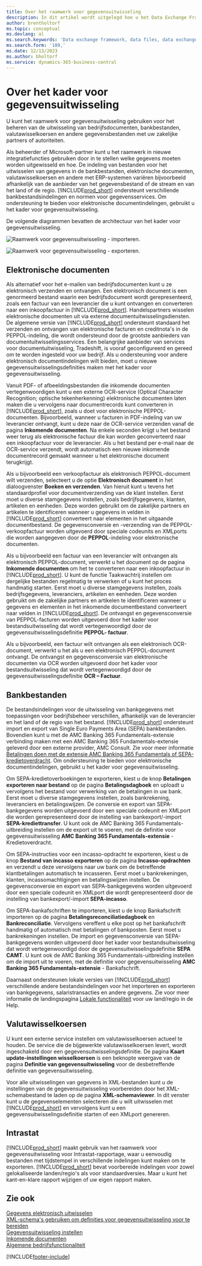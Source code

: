 ```yaml
---
title: Over het raamwerk voor gegevensuitwisseling
description: In dit artikel wordt uitgelegd hoe u het Data Exchange Framework kunt gebruiken om de uitwisseling van gegevens in zakelijke documenten zoals facturen met uw zakelijke partners te beheren.
author: brentholtorf
ms.topic: conceptual
ms.devlang: al
ms.search.keywords: 'Data exchange framework, data files, data exchange, electronic document, invoice, Business Central, business document, standard-compliant file, OCR'
ms.search.form: '189,'
ms.date: 12/13/2023
ms.author: bholtorf
ms.service: dynamics-365-business-central
---
```

# Over het kader voor gegevensuitwisseling

U kunt het raamwerk voor gegevensuitwisseling gebruiken voor het beheren van de uitwisseling van bedrijfsdocumenten, bankbestanden, valutawisselkoersen en andere gegevensbestanden met uw zakelijke partners of autoriteiten.

Als beheerder of Microsoft-partner kunt u het raamwerk in nieuwe integratiefuncties gebruiken door in te stellen welke gegevens moeten worden uitgewisseld en hoe. De indeling van bestanden voor het uitwisselen van gegevens in de bankbestanden, elektronische documenten, valutawisselkoersen en andere met ERP-systemen variëren bijvoorbeeld afhankelijk van de aanbieder van het gegevensbestand of de stream en van het land of de regio. [!INCLUDE[prod_short](includes/prod_short.md)] ondersteunt verschillende bankbestandsindelingen en normen voor gegevensservices. Om ondersteuning te bieden voor elektronische documentindelingen, gebruikt u het kader voor gegevensuitwisseling.

 De volgende diagrammen bevatten de architectuur van het kader voor gegevensuitwisseling.  

 ![Raamwerk voor gegevensuitwisseling &#45; importeren.](media/across-data-exchange/dataexchangeframework_import.png)  

 ![Raamwerk voor gegevensuitwisseling &#45; exporteren.](media/across-data-exchange/dataexchangeframework_export.png)  

## Elektronische documenten

Als alternatief voor het e-mailen van bedrijfsdocumenten kunt u ze elektronisch verzenden en ontvangen. Een elektronisch document is een genormeerd bestand waarin een bedrijfsdocument wordt gerepresenteerd, zoals een factuur van een leverancier die u kunt ontvangen en converteren naar een inkoopfactuur in [!INCLUDE[prod_short](includes/prod_short.md)]. Handelspartners wisselen elektronische documenten uit via externe documentuitwisselingsdiensten. De algemene versie van [!INCLUDE[prod_short](includes/prod_short.md)] ondersteunt standaard het verzenden en ontvangen van elektronische facturen en creditnota's in de PEPPOL-indeling, die wordt ondersteund door de grootste aanbieders van documentuitwisselingsservices. Een belangrijke aanbieder van services voor documentuitwisseling, Tradeshift, is vooraf geconfigureerd en gereed om te worden ingesteld voor uw bedrijf. Als u ondersteuning voor andere elektronisch documentindelingen wilt bieden, moet u nieuwe gegevensuitwisselingsdefinities maken met het kader voor gegevensuitwisseling.  

Vanuit PDF- of afbeeldingsbestanden die inkomende documenten vertegenwoordigen kunt u een externe OCR-service (Optical Character Recognition; optische tekenherkenning) elektronische documenten laten maken die u vervolgens naar documentrecords kunt converteren in [!INCLUDE[prod_short](includes/prod_short.md)], zoals u doet voor elektronische PEPPOL-documenten. Bijvoorbeeld, wanneer u facturen in PDF-indeling van uw leverancier ontvangt, kunt u deze naar de OCR-service verzenden vanaf de pagina **Inkomende documenten**. Na enkele seconden krijgt u het bestand weer terug als elektronische factuur die kan worden geconverteerd naar een inkoopfactuur voor de leverancier. Als u het bestand per e-mail naar de OCR-service verzendt, wordt automatisch een nieuwe inkomende documentrecord gemaakt wanneer u het elektronische document terugkrijgt.  

Als u bijvoorbeeld een verkoopfactuur als elektronisch PEPPOL-document wilt verzenden, selecteert u de optie **Elektronisch document** in het dialoogvenster **Boeken en verzenden**. Van hieruit kunt u tevens het standaardprofiel voor documentverzending van de klant instellen. Eerst moet u diverse stamgegevens instellen, zoals bedrijfsgegevens, klanten, artikelen en eenheden. Deze worden gebruikt om de zakelijke partners en artikelen te identificeren wanneer u gegevens in velden in [!INCLUDE[prod_short](includes/prod_short.md)] converteert naar elementen in het uitgaande documentbestand. De gegevensconversie en -verzending van de PEPPOL-verkoopfactuur worden uitgevoerd door speciale codeunits en XMLports die worden aangegeven door de **PEPPOL**-indeling voor elektronische documenten.  

Als u bijvoorbeeld een factuur van een leverancier wilt ontvangen als elektronisch PEPPOL-document, verwerkt u het document op de pagina **Inkomende documenten** om het te converteren naar een inkoopfactuur in [!INCLUDE[prod_short](includes/prod_short.md)]. U kunt de functie Taakwachtrij instellen om dergelijke bestanden regelmatig te verwerken of u kunt het proces handmatig starten. Eerst moet u diverse stamgegevens instellen, zoals bedrijfsgegevens, leveranciers, artikelen en eenheden. Deze worden gebruikt om de zakelijke partners en artikelen te identificeren wanneer u gegevens en elementen in het inkomende documentbestand converteert naar velden in [!INCLUDE[prod_short](includes/prod_short.md)]. De ontvangst en gegevensconversie van PEPPOL-facturen worden uitgevoerd door het kader voor bestandsuitwisseling dat wordt vertegenwoordigd door de gegevensuitwisselingsdefinitie **PEPPOL- factuur**.  

  Als u bijvoorbeeld, een factuur wilt ontvangen als een elektronisch OCR-document, verwerkt u het als u een elektronisch PEPPOL-document ontvangt. De ontvangst en gegevensconversie van elektronische documenten via OCR worden uitgevoerd door het kader voor bestandsuitwisseling dat wordt vertegenwoordigd door de gegevensuitwisselingsdefinitie **OCR – Factuur**.  

## Bankbestanden

De bestandsindelingen voor de uitwisseling van bankgegevens met toepassingen voor bedrijfsbeheer verschillen, afhankelijk van de leverancier en het land of de regio van het bestand. [!INCLUDE[prod_short](includes/prod_short.md)] ondersteunt import en export van Single Euro Payments Area (SEPA) bankbestanden. Bovendien kunt u met de AMC Banking 365 Fundamentals-extensie verbinding maken met een AMC Banking 365 Fundamentals-extensie geleverd door een externe provider, AMC Consult. Zie voor meer informatie [Betalingen doen met de extensie AMC Banking 365 Fundamentals of SEPA-kredietoverdracht](finance-make-payments-with-bank-data-conversion-service-or-sepa-credit-transfer.md). Om ondersteuning te bieden voor elektronische documentindelingen, gebruikt u het kader voor gegevensuitwisseling.  

Om SEPA-kredietoverboekingen te exporteren, kiest u de knop **Betalingen exporteren naar bestand** op de pagina **Betalingsdagboek** en uploadt u vervolgens het bestand voor verwerking van de betalingen in uw bank. Eerst moet u diverse stamgegevens instellen, zoals bankrekening, leveranciers en betalingswijzen. De conversie en export van SEPA-bankgegevens worden uitgevoerd door een speciale codeunit en XMLport die worden gerepresenteerd door de instelling van bankexport/-import **SEPA-krediettransfer**. U kunt ook de AMC Banking 365 Fundamentals-uitbreiding instellen om de export uit te voeren, met de definitie voor gegevensuitwisseling **AMC Banking 365 Fundamentals-extensie** - Kredietoverdracht.  

 Om SEPA-instructies voor een incasso-opdracht te exporteren, kiest u de knop **Bestand van incasso exporteren** op de pagina **Incasso-opdrachten** en verzendt u deze vervolgens naar uw bank om de betreffende klantbetalingen automatisch te incasseren. Eerst moet u bankrekeningen, klanten, incassomachtigingen en betalingswijzen instellen. De gegevensconversie en export van SEPA-bankgegevens worden uitgevoerd door een speciale codeunit en XMLport die wordt gerepresenteerd door de instelling van bankexport/-import **SEPA-incasso**.  

 Om SEPA-bankafschriften te importeren, kiest u de knop Bankafschrift importeren op de pagina **Betalingsreconciliatiedagboek** en **Bankreconciliatie**. Vervolgens vereffent u elke post op het bankafschrift handmatig of automatisch met betalingen of bankposten. Eerst moet u bankrekeningen instellen. De import en gegevensconversie van SEPA-bankgegevens worden uitgevoerd door het kader voor bestandsuitwisseling dat wordt vertegenwoordigd door de gegevensuitwisselingsdefinitie **SEPA CAMT**. U kunt ook de AMC Banking 365 Fundamentals-uitbreiding instellen om de import uit te voeren, met de definitie voor gegevensuitwisseling **AMC Banking 365 Fundamentals-extensie** - Bankafschrift.  

 Daarnaast ondersteunen lokale versies van [!INCLUDE[prod_short](includes/prod_short.md)] verschillende andere bestandsindelingen voor het importeren en exporteren van bankgegevens, salaristransacties en andere gegevens. Zie voor meer informatie de landingspagina [Lokale functionaliteit](about-localization.md) voor uw land/regio in de Help.  

## Valutawisselkoersen

U kunt een externe service instellen om valutawisselkoersen actueel te houden. De service die de bijgewerkte valutawisselkoersen levert, wordt ingeschakeld door een gegevensuitwisselingsdefinitie. De pagina **Kaart update-instellingen wisselkoersen** is een beknopte weergave van de pagina **Definitie van gegevensuitwisseling** voor de desbetreffende definitie van gegevensuitwisseling.  

Voor alle uitwisselingen van gegevens in XML-bestanden kunt u de instellingen van de gegevensuitwisseling voorbereiden door het XML-schemabestand te laden op de pagina **XML-schemaviewer**. In dit venster kunt u de gegevenselementen selecteren die u wilt uitwisselen met [!INCLUDE[prod_short](includes/prod_short.md)] en vervolgens kunt u een gegevensuitwisselingsdefinitie starten of een XMLport genereren.

## Intrastat

[!INCLUDE[prod_short](includes/prod_short.md)] maakt gebruik van het raamwerk voor gegevensuitwisseling voor Intrastat-rapportage, waar u eenvoudig bestanden met tijdstempel in verschillende indelingen kunt maken om te exporteren. [!INCLUDE[prod_short](includes/prod_short.md)] bevat voorbereide indelingen voor zowel gelokaliseerde landen/regio's als voor standaardversies. Maar u kunt het kant-en-klare rapport wijzigen of uw eigen rapport maken.

## Zie ook

[Gegevens elektronisch uitwisselen](across-data-exchange.md)  
[XML-schema's gebruiken om definities voor gegevensuitwisseling voor te bereiden](across-how-to-use-xml-schemas-to-prepare-data-exchange-definitions.md)  
[Gegevensuitwisseling instellen](across-set-up-data-exchange.md)  
[Inkomende documenten](across-income-documents.md)  
[Algemene bedrijfsfunctionaliteit](ui-across-business-areas.md)  


[!INCLUDE[footer-include](includes/footer-banner.md)]
